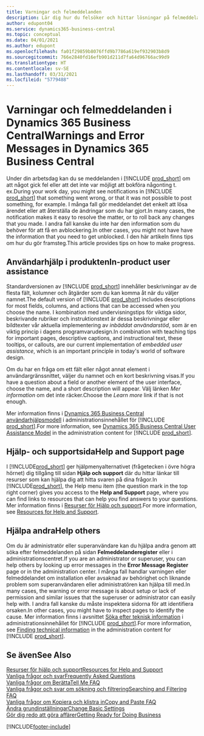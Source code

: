 ```yaml
---
title: Varningar och felmeddelanden
description: Lär dig hur du felsöker och hittar lösningar på felmeddelanden när du arbetar i Business Central.
author: edupont04
ms.service: dynamics365-business-central
ms.topic: conceptual
ms.date: 04/01/2021
ms.author: edupont
ms.openlocfilehash: fa01f29859b8076ffd9b7786a619ef932903b8d9
ms.sourcegitcommit: 766e2840fd16efb901d211d7fa64d96766ac99d9
ms.translationtype: HT
ms.contentlocale: sv-SE
ms.lasthandoff: 03/31/2021
ms.locfileid: "5779488"
---
```

# <a name="warnings-and-error-messages-in-dynamics-365-business-central"></a><span data-ttu-id="17e39-103">Varningar och felmeddelanden i Dynamics 365 Business Central</span><span class="sxs-lookup"><span data-stu-id="17e39-103">Warnings and Error Messages in Dynamics 365 Business Central</span></span>

<span data-ttu-id="17e39-104">Under din arbetsdag kan du se meddelanden i [!INCLUDE [prod_short](includes/prod_short.md)] om att något gick fel eller att det inte var möjligt att bokföra någonting t. ex.</span><span class="sxs-lookup"><span data-stu-id="17e39-104">During your work day, you might see notifications in [!INCLUDE [prod_short](includes/prod_short.md)] that something went wrong, or that it was not possible to post something, for example.</span></span> <span data-ttu-id="17e39-105">I många fall gör meddelandet det enkelt att lösa ärendet eller att återställa de ändringar som du har gjort.</span><span class="sxs-lookup"><span data-stu-id="17e39-105">In many cases, the notification makes it easy to resolve the matter, or to roll back any changes that you made.</span></span> <span data-ttu-id="17e39-106">I andra fall kanske du inte har den information som du behöver för att få en avblockering.</span><span class="sxs-lookup"><span data-stu-id="17e39-106">In other cases, you might not have have the information that you need to get unblocked.</span></span> <span data-ttu-id="17e39-107">I den här artikeln finns tips om hur du gör framsteg.</span><span class="sxs-lookup"><span data-stu-id="17e39-107">This article provides tips on how to make progress.</span></span>  

## <a name="in-product-user-assistance"></a><span data-ttu-id="17e39-108">Användarhjälp i produkten</span><span class="sxs-lookup"><span data-stu-id="17e39-108">In-product user assistance</span></span>

<span data-ttu-id="17e39-109">Standardversionen av [!INCLUDE [prod_short](includes/prod_short.md)] innehåller beskrivningar av de flesta fält, kolumner och åtgärder som du kan komma åt när du väljer namnet.</span><span class="sxs-lookup"><span data-stu-id="17e39-109">The default version of [!INCLUDE [prod_short](includes/prod_short.md)] includes descriptions for most fields, columns, and actions that can be accessed when you choose the name.</span></span> <span data-ttu-id="17e39-110">I kombination med undervisningstips för viktiga sidor, beskrivande rubriker och instruktionstext är dessa beskrivningar eller bildtexter vår aktuella implementering av *inbäddat användarstöd*, som är en viktig princip i dagens programvarudesign.</span><span class="sxs-lookup"><span data-stu-id="17e39-110">In combination with teaching tips for important pages, descriptive captions, and instructional text, these tooltips, or callouts, are our current implementation of *embedded user assistance*, which is an important principle in today's world of software design.</span></span>  

<span data-ttu-id="17e39-111">Om du har en fråga om ett fält eller något annat element i användargränssnittet, väljer du namnet och en kort beskrivning visas.</span><span class="sxs-lookup"><span data-stu-id="17e39-111">If you have a question about a field or another element of the user interface, choose the name, and a short description will appear.</span></span> <span data-ttu-id="17e39-112">Välj länken *Mer information* om det inte räcker.</span><span class="sxs-lookup"><span data-stu-id="17e39-112">Choose the *Learn more* link if that is not enough.</span></span>  

<span data-ttu-id="17e39-113">Mer information finns i [Dynamics 365 Business Central användarhjälpsmodell](/dynamics365/business-central/dev-itpro/user-assistance) i administrationsinnehållet för [!INCLUDE [prod_short](includes/prod_short.md)].</span><span class="sxs-lookup"><span data-stu-id="17e39-113">For more information, see [Dynamics 365 Business Central User Assistance Model](/dynamics365/business-central/dev-itpro/user-assistance) in the administration content for [!INCLUDE [prod_short](includes/prod_short.md)].</span></span>  

## <a name="help-and-support-page"></a><span data-ttu-id="17e39-114">Hjälp- och supportsida</span><span class="sxs-lookup"><span data-stu-id="17e39-114">Help and Support page</span></span>

<span data-ttu-id="17e39-115">I [!INCLUDE[prod_short](includes/prod_short.md)] ger hjälpmenyalternativet (frågetecken i övre högra hörnet) dig tillgång till sidan **Hjälp och support** där du hittar länkar till resurser som kan hjälpa dig att hitta svaren på dina frågor.</span><span class="sxs-lookup"><span data-stu-id="17e39-115">In [!INCLUDE[prod_short](includes/prod_short.md)], the Help menu item (the question mark in the top right corner) gives you access to the **Help and Support** page, where you can find links to resources that can help you find answers to your questions.</span></span> <span data-ttu-id="17e39-116">Mer information finns i [Resurser för Hjälp och support](product-help-and-support.md).</span><span class="sxs-lookup"><span data-stu-id="17e39-116">For more information, see [Resources for Help and Support](product-help-and-support.md).</span></span>  

## <a name="help-others"></a><span data-ttu-id="17e39-117">Hjälpa andra</span><span class="sxs-lookup"><span data-stu-id="17e39-117">Help others</span></span>

<span data-ttu-id="17e39-118">Om du är administratör eller superanvändare kan du hjälpa andra genom att söka efter felmeddelanden på sidan **Felmeddelanderegister** eller i administrationscentret.</span><span class="sxs-lookup"><span data-stu-id="17e39-118">If you are an administrator or superuser, you can help others by looking up error messages in the **Error Message Register** page or in the administration center.</span></span> <span data-ttu-id="17e39-119">I många fall handlar varningen eller felmeddelandet om installation eller avsaknad av behörighet och liknande problem som superanvändaren eller administratören kan hjälpa till med.</span><span class="sxs-lookup"><span data-stu-id="17e39-119">In many cases, the warning or error message is about setup or lack of permission and similar issues that the superuser or administrator can easily help with.</span></span> <span data-ttu-id="17e39-120">I andra fall kanske du måste inspektera sidorna för att identifiera orsaken.</span><span class="sxs-lookup"><span data-stu-id="17e39-120">In other cases, you might have to inspect pages to identify the cause.</span></span> <span data-ttu-id="17e39-121">Mer information finns i avsnittet [Söka efter teknisk information](/dynamics365/business-central/dev-itpro/administration/manage-technical-support#finding-technical-information) i administrationsinnehållet för [!INCLUDE [prod_short](includes/prod_short.md)].</span><span class="sxs-lookup"><span data-stu-id="17e39-121">For more information, see [Finding technical information](/dynamics365/business-central/dev-itpro/administration/manage-technical-support#finding-technical-information) in the administration content for [!INCLUDE [prod_short](includes/prod_short.md)].</span></span>  

## <a name="see-also"></a><span data-ttu-id="17e39-122">Se även</span><span class="sxs-lookup"><span data-stu-id="17e39-122">See Also</span></span>

[<span data-ttu-id="17e39-123">Resurser för hjälp och support</span><span class="sxs-lookup"><span data-stu-id="17e39-123">Resources for Help and Support</span></span>](product-help-and-support.md)  
[<span data-ttu-id="17e39-124">Vanliga frågor och svar</span><span class="sxs-lookup"><span data-stu-id="17e39-124">Frequently Asked Questions</span></span>](across-faq.md)  
[<span data-ttu-id="17e39-125">Vanliga frågor om Berätta</span><span class="sxs-lookup"><span data-stu-id="17e39-125">Tell Me FAQ</span></span>](ui-search-faq.md)  
[<span data-ttu-id="17e39-126">Vanliga frågor och svar om sökning och filtrering</span><span class="sxs-lookup"><span data-stu-id="17e39-126">Searching and Filtering FAQ</span></span>](ui-search-filter-faq.md)  
[<span data-ttu-id="17e39-127">Vanliga frågor om Kopiera och klistra in</span><span class="sxs-lookup"><span data-stu-id="17e39-127">Copy and Paste FAQ</span></span>](faq-copy-paste.yml)  
[<span data-ttu-id="17e39-128">Ändra grundinställningar</span><span class="sxs-lookup"><span data-stu-id="17e39-128">Change Basic Settings</span></span>](ui-change-basic-settings.md)  
[<span data-ttu-id="17e39-129">Gör dig redo att göra affärer</span><span class="sxs-lookup"><span data-stu-id="17e39-129">Getting Ready for Doing Business</span></span>](ui-get-ready-business.md)  


[!INCLUDE[footer-include](includes/footer-banner.md)]